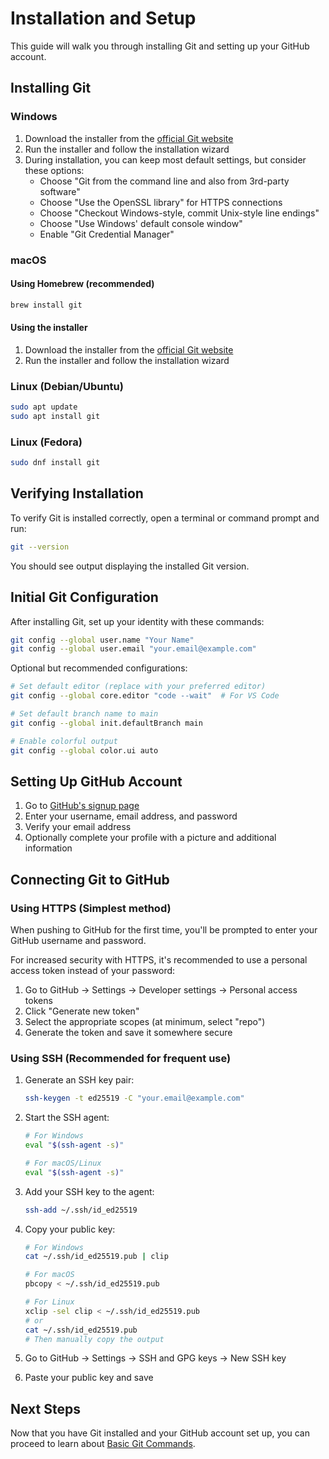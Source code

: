 # Installation and Setup

This guide will walk you through installing Git and setting up your GitHub account.

## Installing Git

### Windows

1. Download the installer from the [official Git website](https://git-scm.com/download/win)
2. Run the installer and follow the installation wizard
3. During installation, you can keep most default settings, but consider these options:
   - Choose "Git from the command line and also from 3rd-party software"
   - Choose "Use the OpenSSL library" for HTTPS connections
   - Choose "Checkout Windows-style, commit Unix-style line endings"
   - Choose "Use Windows' default console window"
   - Enable "Git Credential Manager"

### macOS

#### Using Homebrew (recommended)
```bash
brew install git
```

#### Using the installer
1. Download the installer from the [official Git website](https://git-scm.com/download/mac)
2. Run the installer and follow the installation wizard

### Linux (Debian/Ubuntu)
```bash
sudo apt update
sudo apt install git
```

### Linux (Fedora)
```bash
sudo dnf install git
```

## Verifying Installation

To verify Git is installed correctly, open a terminal or command prompt and run:
```bash
git --version
```

You should see output displaying the installed Git version.

## Initial Git Configuration

After installing Git, set up your identity with these commands:

```bash
git config --global user.name "Your Name"
git config --global user.email "your.email@example.com"
```

Optional but recommended configurations:

```bash
# Set default editor (replace with your preferred editor)
git config --global core.editor "code --wait"  # For VS Code

# Set default branch name to main
git config --global init.defaultBranch main

# Enable colorful output
git config --global color.ui auto
```

## Setting Up GitHub Account

1. Go to [GitHub's signup page](https://github.com/join)
2. Enter your username, email address, and password
3. Verify your email address
4. Optionally complete your profile with a picture and additional information

## Connecting Git to GitHub

### Using HTTPS (Simplest method)

When pushing to GitHub for the first time, you'll be prompted to enter your GitHub username and password.

For increased security with HTTPS, it's recommended to use a personal access token instead of your password:

1. Go to GitHub → Settings → Developer settings → Personal access tokens
2. Click "Generate new token"
3. Select the appropriate scopes (at minimum, select "repo")
4. Generate the token and save it somewhere secure

### Using SSH (Recommended for frequent use)

1. Generate an SSH key pair:
   ```bash
   ssh-keygen -t ed25519 -C "your.email@example.com"
   ```

2. Start the SSH agent:
   ```bash
   # For Windows
   eval "$(ssh-agent -s)"
   
   # For macOS/Linux
   eval "$(ssh-agent -s)"
   ```

3. Add your SSH key to the agent:
   ```bash
   ssh-add ~/.ssh/id_ed25519
   ```

4. Copy your public key:
   ```bash
   # For Windows
   cat ~/.ssh/id_ed25519.pub | clip
   
   # For macOS
   pbcopy < ~/.ssh/id_ed25519.pub
   
   # For Linux
   xclip -sel clip < ~/.ssh/id_ed25519.pub
   # or
   cat ~/.ssh/id_ed25519.pub
   # Then manually copy the output
   ```

5. Go to GitHub → Settings → SSH and GPG keys → New SSH key
6. Paste your public key and save

## Next Steps

Now that you have Git installed and your GitHub account set up, you can proceed to learn about [Basic Git Commands](03-basic-commands.md). 